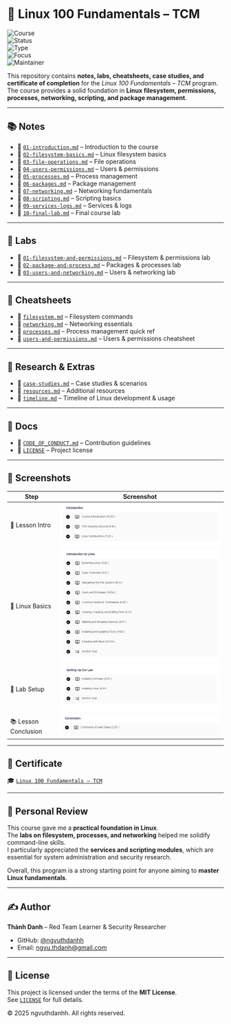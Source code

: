 # 🐧 Linux 100 Fundamentals – TCM  

![Course](https://img.shields.io/badge/Linux-100%20Fundamentals-darkgreen?style=flat-square&logo=linux)  
![Status](https://img.shields.io/badge/Status-Completed-brightgreen?style=flat-square&logo=verizon)  
![Type](https://img.shields.io/badge/Type-Learning%20Project-orange?style=flat-square&logo=notion)  
![Focus](https://img.shields.io/badge/Focus-Linux%20Basics-informational?style=flat-square&logo=gnometerminal)  
![Maintainer](https://img.shields.io/badge/Maintainer-Thành%20Danh-blueviolet?style=flat-square&logo=github)  

This repository contains **notes, labs, cheatsheets, case studies, and certificate of completion** for the *Linux 100 Fundamentals – TCM* program.  
The course provides a solid foundation in **Linux filesystem, permissions, processes, networking, scripting, and package management**.  

---

## 📚 Notes  

- 📄 [`01-introduction.md`](./notes/01-introduction.md) – Introduction to the course  
- 📄 [`02-filesystem-basics.md`](./notes/02-filesystem-basics.md) – Linux filesystem basics  
- 📄 [`03-file-operations.md`](./notes/03-file-operations.md) – File operations  
- 📄 [`04-users-permissions.md`](./notes/04-users-permissions.md) – Users & permissions  
- 📄 [`05-processes.md`](./notes/05-processes.md) – Process management  
- 📄 [`06-packages.md`](./notes/06-packages.md) – Package management  
- 📄 [`07-networking.md`](./notes/07-networking.md) – Networking fundamentals  
- 📄 [`08-scripting.md`](./notes/08-scripting.md) – Scripting basics  
- 📄 [`09-services-logs.md`](./notes/09-services-logs.md) – Services & logs  
- 📄 [`10-final-lab.md`](./notes/10-final-lab.md) – Final course lab  

---

## 🧪 Labs  

- 📑 [`01-filesystem-and-permissions.md`](./labs/01-filesystem-and-permissions.md) – Filesystem & permissions lab  
- 📑 [`02-package-and-process.md`](./labs/02-package-and-process.md) – Packages & processes lab  
- 📑 [`03-users-and-networking.md`](./labs/03-users-and-networking.md) – Users & networking lab  

---

## 📝 Cheatsheets  

- 📌 [`filesystem.md`](./cheatsheets/filesystem.md) – Filesystem commands  
- 📌 [`networking.md`](./cheatsheets/networking.md) – Networking essentials  
- 📌 [`processes.md`](./cheatsheets/processes.md) – Process management quick ref  
- 📌 [`users-and-permissions.md`](./cheatsheets/users-and-permissions.md) – Users & permissions cheatsheet  

---

## 🔬 Research & Extras  

- 📑 [`case-studies.md`](./extras/case-studies.md) – Case studies & scenarios  
- 📑 [`resources.md`](./extras/resources.md) – Additional resources  
- 📆 [`timeline.md`](./extras/timeline.md) – Timeline of Linux development & usage  

---

## 📖 Docs  

- 📘 [`CODE_OF_CONDUCT.md`](./CODE_OF_CONDUCT.md) – Contribution guidelines  
- 📘 [`LICENSE`](./LICENSE) – Project license  

---

## 📸 Screenshots  

| Step                  | Screenshot |
|-----------------------|------------|
| 🏫 Lesson Intro       | ![](./screenshots/lesson-introduction.png) |
| 🐧 Linux Basics       | ![](./screenshots/lesson-linux.png) |
| 🔧 Lab Setup          | ![](./screenshots/lesson-setting-our-lab.png) |
| 📚 Lesson Conclusion  | ![](./screenshots/lesson-conclusion.png) |

---

## 📜 Certificate  

🎓 [`Linux 100 Fundamentals – TCM`](./cert/certificate-linux-100-fundamentals-tcm.pdf)  

---

## 📝 Personal Review  

This course gave me a **practical foundation in Linux**.  
The **labs on filesystem, processes, and networking** helped me solidify command-line skills.  
I particularly appreciated the **services and scripting modules**, which are essential for system administration and security research.  

Overall, this program is a strong starting point for anyone aiming to **master Linux fundamentals**.  

---

## ✍️ Author  

**Thành Danh** – Red Team Learner & Security Researcher  

- GitHub: [@ngvuthdanhh](https://github.com/ngvuthdanhh)  
- Email: ngvu.thdanh@gmail.com   

---

## 📄 License  

This project is licensed under the terms of the **MIT License**.  
See [`LICENSE`](./LICENSE) for full details.  

© 2025 ngvuthdanhh. All rights reserved.  
